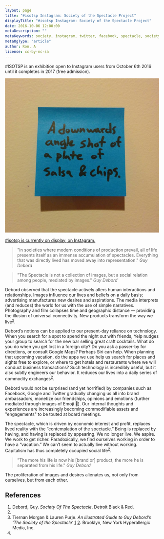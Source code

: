 ```yaml
---
layout: page
title: "#isotsp Instagram: Society of the Spectacle Project"
displayTitle: "#isotsp Instagram: Society of the Spectacle Project"
date: 2016-10-06 12:00:00
metaDescription: ""
metaKeywords: society, instagram, twitter, facebook, spectacle, society of the spectacle
metaOgType: "article"
author: Ron. A
license: cc-by-nc-sa
---
```


#ISOTSP is an exhibition open to Instagram users from October 6th 2016 until it completes in 2017 (free admission). 

![First picture in the series](/static/images/2016-10-06-salsa-n-chips.jpg)

[#isotsp is currently on display, on Instagram.](https://www.instagram.com/explore/tags/isotsp/)

> "In societies where modern conditions of production prevail, all of life presents itself as an immense accumulation of spectacles. Everything that was directly lived has moved away into representation."
> <cite>Guy Debord</cite>

> "The Spectacle is not a collection of images, but a social relation among people, mediated by images."
> <cite>Guy Debord</cite>

Debord observed that the spectacle actively alters human interactions and relationships. Images influence our lives and beliefs on a daily basis; advertising manufactures new desires and aspirations. The media interprets (and reduces) the world for us with the use of simple narratives. Photography and film collapses time and geographic distance — providing the illusion of universal connectivity. New products transform the way we live<sup>[2](#2)</sup>.

Debord’s notions can be applied to our present-day reliance on technology. When you search for a spot to spend the night out  with friends, Yelp nudges your group to search for the new bar selling great craft cocktails. What do you do when you get lost in a foreign city? Do you ask a passer-by for directions, or consult Google Maps? Perhaps Siri can help. When planning that upcoming vacation, do the apps we use help us search for places and sights free to explore, or where to get hotels and restaurants where we will conduct business transactions? Such technology is incredibly useful, but it also subtly engineers our behavior. It reduces our lives into a daily series of commodity exchanges<sup>[2](#2)</sup>. 

Debord would not be surprised (and yet horrified) by companies such as Facebook, Google and Twitter gradually changing us all into brand ambassadors, monetize our friendships, opinions and emotions (further mediated through images of Emoji 🤷). Our internal thoughts and experiences are increasingly becoming commodifiable assets and "engagements" to be touted at board meetings.

The spectacle, which is driven by economic interest and profit, replaces lived reality with the “contemplation of the spectacle.” Being is replaced by having, and having is replaced by appearing. We no longer live. We aspire. We work to get richer. Paradoxically, we find ourselves working in order to have a “vacation.” We can’t seem to actually live without working. Capitalism has thus completely occupied social life<sup>[2](#2)</sup>.

> "The more his life is now his [brand or] product, the more he is separated from his life."
> <cite>Guy Debord</cite>

The proliferation of images and desires alienates us, not only from ourselves, but from each other.


## References

1. Debord, Guy.
  _Society Of The Spectacle_.
  Detroit
  Black & Red.
  1983.
1. Tiernan Morgan & Lauren Purje.
  _An Illustrated Guide to Guy Debord’s ‘The Society of the Spectacle’_
  [1](http://web.archive.org/web/20160827215147/http://hyperallergic.com/313435/an-illustrated-guide-to-guy-debords-the-society-of-the-spectacle/)
  [2](http://hyperallergic.com/313435/an-illustrated-guide-to-guy-debords-the-society-of-the-spectacle/).
  Brooklyn, New York
  Hyperallergic Media, Inc.
  2016.
